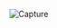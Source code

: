 ![Capture](https://github.com/caevi/html-css-js-portfolio/assets/156107894/5b64fb03-47ff-4380-ab7b-4297c996ae6e)
